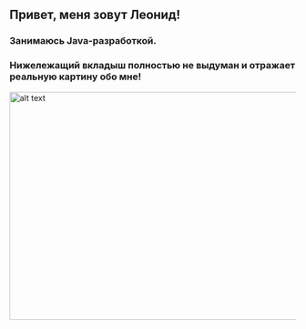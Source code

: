 ## Привет, меня зовут Леонид!
### Занимаюсь Java-разработкой.
### Нижележащий вкладыш полностью не выдуман и отражает реальную картину обо мне!
<img src="https://github.com/user-attachments/assets/8badbca8-7075-48d5-a1b0-2ee73e8d0804" alt="alt text" width="700" height="400">

<audio src="https://github.com/user-attachments/assets/7de3a77a-6751-4bac-b30b-42e380fe7943" />

![Uploading s3GW0Fm4iJ8eXoOu9AkrSw.gif…]()
